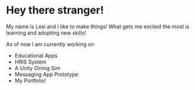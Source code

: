 # Hey there stranger!

My name is Lexi and I like to make things! What gets me excited the most is learning and adopting new skills!

As of now I am currently working on
- Educational Apps
- HRIS System
- A Unity Dining Sim
- Messaging App Prototype
- My Portfolio!
